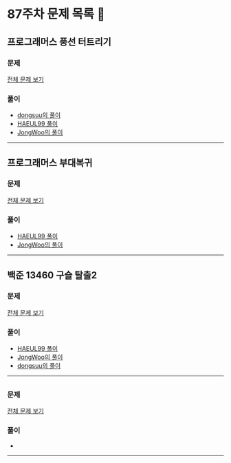 # 87주차 문제 목록 📝

## 프로그래머스 풍선 터트리기
### 문제
[전체 문제 보기](https://school.programmers.co.kr/learn/courses/30/lessons/68646)    

### 풀이
- [dongsuu의 풀이](https://github.com/SolveGuys/AlgorithmStudy/blob/master/87week/dongsuu/%ED%92%8D%EC%84%A0%ED%84%B0%ED%8A%B8%EB%A6%AC%EA%B8%B0.cpp)
- [HAEUL99 풀이](https://todaywithhaeul.tistory.com/202)
- [JongWoo의 풀이](https://www.notion.so/jinlaove17/20c2534b3a344259aed300e596ffa9a6)
___

## 프로그래머스 부대복귀
### 문제
[전체 문제 보기](https://school.programmers.co.kr/learn/courses/30/lessons/132266)

### 풀이
- [HAEUL99 풀이](https://github.com/SolveGuys/AlgorithmStudy/blob/master/87week/HAEUL99/%EB%B6%80%EB%8C%80%EB%B3%B5%EA%B7%80.cpp)
- [JongWoo의 풀이](https://www.notion.so/jinlaove17/07661b0cfb304f18bc91357bcbbec85d)
___

## 백준 13460 구슬 탈출2
### 문제
[전체 문제 보기](https://www.acmicpc.net/problem/13460)

### 풀이
- [HAEUL99 풀이](https://github.com/SolveGuys/AlgorithmStudy/blob/master/87week/HAEUL99/13460.cpp)
- [JongWoo의 풀이](https://www.notion.so/jinlaove17/13460-2-439d935cd2d84021a7812d76f1a7b9e9)
- [dongsuu의 풀이](https://hyunn99.tistory.com/204)
___

## 
### 문제
[전체 문제 보기]()

### 풀이
- 
___
